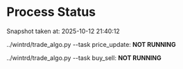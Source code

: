 # Process Status

Snapshot taken at: 2025-10-12 21:40:12

../wintrd/trade_algo.py --task price_update: **NOT RUNNING**

../wintrd/trade_algo.py --task buy_sell: **NOT RUNNING**

